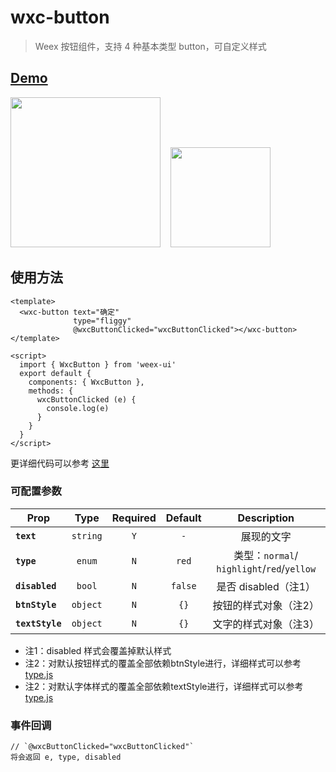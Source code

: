 # wxc-button

> Weex 按钮组件，支持 4 种基本类型 button，可自定义样式

## [Demo](https://h5.m.taobao.com/trip/wx-detection-demo/button/index.html?_wx_tpl=https%3A%2F%2Fh5.m.taobao.com%2Ftrip%2Fwx-detection-demo%2Fbutton%2Findex.weex.js)

<img src="https://img.alicdn.com/tfs/TB1aMRGhgvD8KJjy0FlXXagBFXa-562-1000.gif" width="240"/>&nbsp;&nbsp;&nbsp;&nbsp;<img src="https://img.alicdn.com/tfs/TB1b0tMhf6H8KJjy0FjXXaXepXa-200-200.png" width="160"/>

## 使用方法

```vue
<template>
  <wxc-button text="确定"
              type="fliggy"
              @wxcButtonClicked="wxcButtonClicked"></wxc-button>
</template>

<script>
  import { WxcButton } from 'weex-ui'
  export default {
    components: { WxcButton },
    methods: {
      wxcButtonClicked (e) {
        console.log(e)
      }
    }
  }
</script>

```
更详细代码可以参考 [这里](https://github.com/alibaba/weex-ui/blob/master/button/loading/index.vue)

### 可配置参数
| Prop | Type | Required | Default | Description |
| ---- |:----:|:---:|:-------:| :----------:|
| **`text`** | `string` | `Y` | `-` | 展现的文字 |
| **`type`** | `enum` | `N` | `red` | 类型：`normal`/ `highlight`/`red`/`yellow` |
| **`disabled`** | `bool` | `N` | `false` | 是否 disabled（注1） |
| **`btnStyle`** | `object` | `N` | `{}` | 按钮的样式对象（注2） |
| **`textStyle`** | `object` | `N` | `{}` | 文字的样式对象（注3） |

- 注1：disabled 样式会覆盖掉默认样式
- 注2：对默认按钮样式的覆盖全部依赖btnStyle进行，详细样式可以参考 [type.js](https://github.com/alibaba/weex-ui/blob/master/packages/wxc-button/type.js)
- 注2：对默认字体样式的覆盖全部依赖textStyle进行，详细样式可以参考 [type.js](https://github.com/alibaba/weex-ui/blob/master/packages/wxc-button/type.js)

### 事件回调

```
// `@wxcButtonClicked="wxcButtonClicked"`
将会返回 e, type, disabled
```
